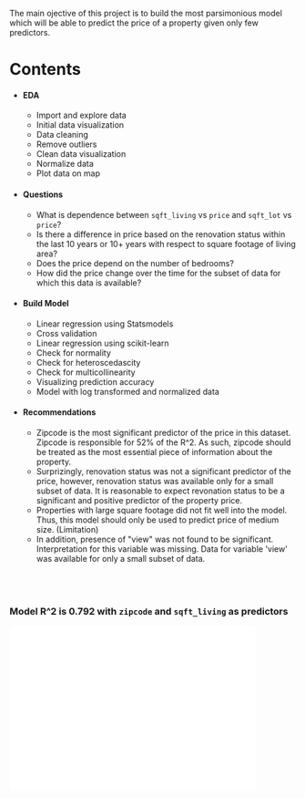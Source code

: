 The main ojective of this project is to build the most parsimonious model which will be able to predict the price of a property given only few predictors.



# Contents
* #### EDA
  * Import and explore data
  * Initial data visualization
  * Data cleaning
  * Remove outliers
  * Clean data visualization
  * Normalize data
  * Plot data on map
* #### Questions
  * What is dependence between `sqft_living` vs `price` and `sqft_lot` vs `price`?
  * Is there a difference in price based on the renovation status within the last 10 years or 10+ years with respect to square footage of living area?
  * Does the price depend on the number of bedrooms?
  * How did the price change over the time for the subset of data for which this data is available?
* #### Build Model
  * Linear regression using Statsmodels
  * Cross validation
  * Linear regression using scikit-learn
  * Check for normality
  * Check for heteroscedascity
  * Check for multicollinearity
  * Visualizing prediction accuracy
  * Model with log transformed and normalized data
* #### Recommendations
  * Zipcode is the most significant predictor of the price in this dataset. Zipcode is responsible for 52% of the R^2. As such, zipcode should be treated as the most essential piece of information about the property.
  * Surprizingly, renovation status was not a significant predictor of the price, however, renovation status was available only for a small subset of data. It is reasonable to expect revonation status to be a significant and positive predictor of the property price.
  * Properties with large square footage did not fit well into the model. Thus, this model should only be used to predict price of medium size. (Limitation)
  * In addition, presence of "view" was not found to be significant. Interpretation for this variable was missing. Data for variable 'view' was available for only a small subset of data.<br><br><br><br>
  
### Model R^2 is 0.792 with `zipcode` and `sqft_living` as predictors

![alt text](model.png?raw=true)
